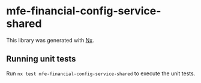 # mfe-financial-config-service-shared

This library was generated with [Nx](https://nx.dev).

## Running unit tests

Run `nx test mfe-financial-config-service-shared` to execute the unit tests.
